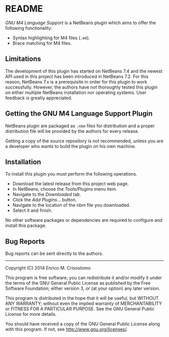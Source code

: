 README
======

*GNU M4 Language Support* is a NetBeans plugin which aims to offer the
following functionality:

  * Syntax highlighting for M4 files (`.m4`).
  * Brace matching for M4 files.

Limitations
-----------

The development of this plugin has started on NetBeans 7.4 and the newest API
used in this project has been introduced in NetBeans 7.2.  For this reason,
NetBeans 7.x is a prerequisite in order for this plugin to work successfully.
However, the authors have not thoroughly tested this plugin on either multiple
NetBeans installation nor operating systems.  User feedback is greatly
appreciated.

Getting the GNU M4 Language Support Plugin
------------------------------------------

NetBeans plugin are packaged as `.nbm` files for distribution and a proper
distribution file will be provided by the authors for every release.

  Getting a copy of the source repository is not recommended, unless you are a
developer who wants to build the plugin on his own machine.

Installation
------------

To install this plugin you must perform the following operations.

  * Download the latest release from this project web page.
  * In NetBeans, choose the *Tools/Plugins* menu item.
  * Navigate to the *Downloaded* tab.
  * Click the *Add Plugins...* button.
  * Navigate to the location of the nbm file you downloaded.
  * Select it and finish.

No other software packages or dependencies are required to configure and
install this package.

Bug Reports
-----------

Bug reports can be sent directly to the authors.

-----

Copyright (C) 2014 Enrico M. Crisostomo

This program is free software; you can redistribute it and/or modify
it under the terms of the GNU General Public License as published by
the Free Software Foundation; either version 3, or (at your option)
any later version.

This program is distributed in the hope that it will be useful,
but WITHOUT ANY WARRANTY; without even the implied warranty of
MERCHANTABILITY or FITNESS FOR A PARTICULAR PURPOSE.  See the
GNU General Public License for more details.

You should have received a copy of the GNU General Public License
along with this program.  If not, see <http://www.gnu.org/licenses/>.
